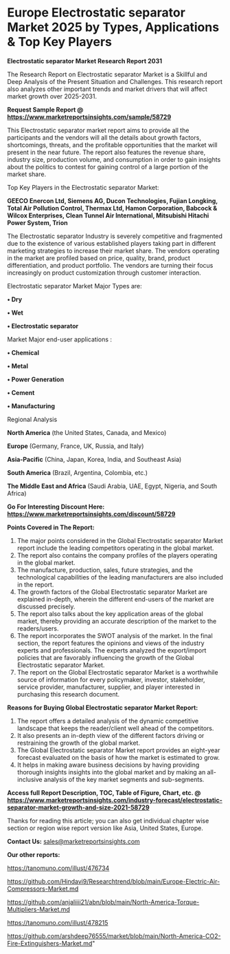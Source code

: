 # Europe Electrostatic separator Market 2025 by Types, Applications & Top Key Players

<strong>Electrostatic separator Market Research Report 2031</strong>

The Research Report on Electrostatic separator Market is a Skillful and Deep Analysis of the Present Situation and Challenges. This research report also analyzes other important trends and market drivers that will affect market growth over 2025-2031.

<strong>Request Sample Report @ <a href=https://www.marketreportsinsights.com/sample/58729>https://www.marketreportsinsights.com/sample/58729</a></strong>

This Electrostatic separator market report aims to provide all the participants and the vendors will all the details about growth factors, shortcomings, threats, and the profitable opportunities that the market will present in the near future. The report also features the revenue share, industry size, production volume, and consumption in order to gain insights about the politics to contest for gaining control of a large portion of the market share.

Top Key Players in the Electrostatic separator Market:

<strong>GEECO Enercon Ltd, Siemens AG, Ducon Technologies, Fujian Longking, Total Air Pollution Control, Thermax Ltd, Hamon Corporation, Babcock & Wilcox Enterprises, Clean Tunnel Air International, Mitsubishi Hitachi Power System, Trion</strong>

The Electrostatic separator Industry is severely competitive and fragmented due to the existence of various established players taking part in different marketing strategies to increase their market share. The vendors operating in the market are profiled based on price, quality, brand, product differentiation, and product portfolio. The vendors are turning their focus increasingly on product customization through customer interaction.

Electrostatic separator Market Major Types are:

<strong>• Dry

• Wet

• Electrostatic separator</strong>

Market Major end-user applications :

<strong>• Chemical

• Metal

• Power Generation

• Cement

• Manufacturing</strong>

Regional Analysis

</u><strong><b>North America</b></strong> (the United States, Canada, and Mexico)

<strong><b>Europe </b></strong>(Germany, France, UK, Russia, and Italy)

<strong><b>Asia-Pacific</b></strong> (China, Japan, Korea, India, and Southeast Asia)

<strong><b>South America</b></strong> (Brazil, Argentina, Colombia, etc.)

<strong><b>The Middle East and Africa</b></strong> (Saudi Arabia, UAE, Egypt, Nigeria, and South Africa)

<strong>Go For Interesting Discount Here: <a href=https://www.marketreportsinsights.com/discount/58729>https://www.marketreportsinsights.com/discount/58729</a></strong>

<strong>Points Covered in The Report:</strong>
<ol>
  <li>The major points considered in the Global Electrostatic separator Market report include the leading competitors operating in the global market.</li>
  <li>The report also contains the company profiles of the players operating in the global market.</li>
  <li>The manufacture, production, sales, future strategies, and the technological capabilities of the leading manufacturers are also included in the report.</li>
  <li>The growth factors of the Global Electrostatic separator Market are explained in-depth, wherein the different end-users of the market are discussed precisely.</li>
  <li>The report also talks about the key application areas of the global market, thereby providing an accurate description of the market to the readers/users.</li>
  <li>The report incorporates the SWOT analysis of the market. In the final section, the report features the opinions and views of the industry experts and professionals. The experts analyzed the export/import policies that are favorably influencing the growth of the Global Electrostatic separator Market.</li>
  <li>The report on the Global Electrostatic separator Market is a worthwhile source of information for every policymaker, investor, stakeholder, service provider, manufacturer, supplier, and player interested in purchasing this research document.</li>
</ol>
<strong>Reasons for Buying Global Electrostatic separator Market Report:</strong>

<ol>
  <li>The report offers a detailed analysis of the dynamic competitive landscape that keeps the reader/client well ahead of the competitors.</li>
  <li>It also presents an in-depth view of the different factors driving or restraining the growth of the global market.</li>
  <li>The Global Electrostatic separator Market report provides an eight-year forecast evaluated on the basis of how the market is estimated to grow.</li>
  <li>It helps in making aware business decisions by having providing thorough insights insights into the global market and by making an all-inclusive analysis of the key market segments and sub-segments.</li>
</ol>
<strong>Access full Report Description, TOC, Table of Figure, Chart, etc. @ <a href=https://www.marketreportsinsights.com/industry-forecast/electrostatic-separator-market-growth-and-size-2021-58729>https://www.marketreportsinsights.com/industry-forecast/electrostatic-separator-market-growth-and-size-2021-58729</a></strong>


Thanks for reading this article; you can also get individual chapter wise section or region wise report version like Asia, United States, Europe.

<strong>Contact Us:</strong>
sales@marketreportsinsights.com

<strong>Our other reports:</strong>

<a href=https://tanomuno.com/illust/476734>https://tanomuno.com/illust/476734</a>

<a href=https://github.com/Hindavi9/Researchtrend/blob/main/Europe-Electric-Air-Compressors-Market.md>https://github.com/Hindavi9/Researchtrend/blob/main/Europe-Electric-Air-Compressors-Market.md</a>

<a href=https://github.com/anjaliiii21/abn/blob/main/North-America-Torque-Multipliers-Market.md>https://github.com/anjaliiii21/abn/blob/main/North-America-Torque-Multipliers-Market.md</a>

<a href=https://tanomuno.com/illust/478215>https://tanomuno.com/illust/478215</a>

<a href=https://github.com/arshdeep76555/market/blob/main/North-America-CO2-Fire-Extinguishers-Market.md>https://github.com/arshdeep76555/market/blob/main/North-America-CO2-Fire-Extinguishers-Market.md</a>"
